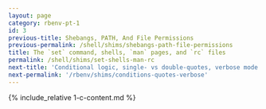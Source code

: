 ```yaml
---
layout: page
category: rbenv-pt-1
id: 3
previous-title: Shebangs, PATH, And File Permissions
previous-permalink: /shell/shims/shebangs-path-file-permissions
title: The `set` command, shells, `man` pages, and `rc` files
permalink: /shell/shims/set-shells-man-rc
next-title: 'Conditional logic, single- vs double-quotes, verbose mode'
next-permalink: '/rbenv/shims/conditions-quotes-verbose'
---
```


{% include_relative 1-c-content.md %}
